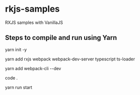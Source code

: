 # rkjs-samples
RXJS samples with VanillaJS

Steps to compile and run using Yarn
-----------------------------------
yarn init -y

yarn add rxjs webpack webpack-dev-server typescript ts-loader

yarn add webpack-cli --dev

code .   

yarn run start

